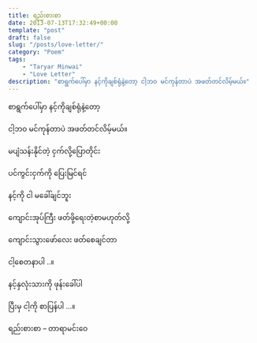 ```yaml
---
title: ရည်းစားစာ
date: 2013-07-13T17:32:49+00:00
template: "post"  
draft: false  
slug: "/posts/love-letter/"  
category: "Poem"
tags:
    - "Taryar Minwai"
    - "Love Letter"
description: "စာရွက်ပေါ်မှာ နင့်ကိုချစ်ရုံနဲ့တော့ ငါ့ဘဝ မင်ကုန်တာပဲ အဖတ်တင်လိမ့်မယ်။"
---
```

စာရွက်ပေါ်မှာ နင့်ကိုချစ်ရုံနဲ့တော့
  
ငါ့ဘဝ မင်ကုန်တာပဲ အဖတ်တင်လိမ့်မယ်။

မပျံသန်းနိုင်တဲ့ ငှက်လို့ပြောတိုင်း
  
ပင်ကွင်းငှက်ကို ပြေးမြင်ရင်
  
နင့်ကို ငါ မခေါ်ချင်ဘူး

ကျောင်းအုပ်ကြီး ဖတ်ဖို့ရေးတဲ့စာမဟုတ်လို့
  
ကျောင်းသွားဖော်လေး ဖတ်စေချင်တာ
  
ငါ့စေတနာပါ ..။

နင့်နှလုံးသားကို ဖုန်းခေါ်ပါ
  
ပြီးမှ ငါ့ကို စာပြန်ပါ …။

ရည်းစားစာ &#8211; တာရာမင်းဝေ